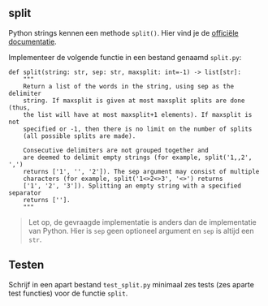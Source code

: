 ## split

Python strings kennen een methode `split()`. Hier vind je de [officiële documentatie](https://docs.python.org/3/library/stdtypes.html#str.split).

Implementeer de volgende functie in een bestand genaamd `split.py`:

    def split(string: str, sep: str, maxsplit: int=-1) -> list[str]:
        """
        Return a list of the words in the string, using sep as the delimiter
        string. If maxsplit is given at most maxsplit splits are done (thus,
        the list will have at most maxsplit+1 elements). If maxsplit is not
        specified or -1, then there is no limit on the number of splits
        (all possible splits are made).

        Consecutive delimiters are not grouped together and
        are deemed to delimit empty strings (for example, split('1,,2', ',')
        returns ['1', '', '2']). The sep argument may consist of multiple
        characters (for example, split('1<>2<>3', '<>') returns
        ['1', '2', '3']). Splitting an empty string with a specified separator
        returns [''].
        """

> Let op, de gevraagde implementatie is anders dan de implementatie van Python. Hier is `sep` geen optioneel argument en `sep` is altijd een `str`.

## Testen

Schrijf in een apart bestand `test_split.py` minimaal zes tests (zes aparte test functies) voor de functie `split`.
